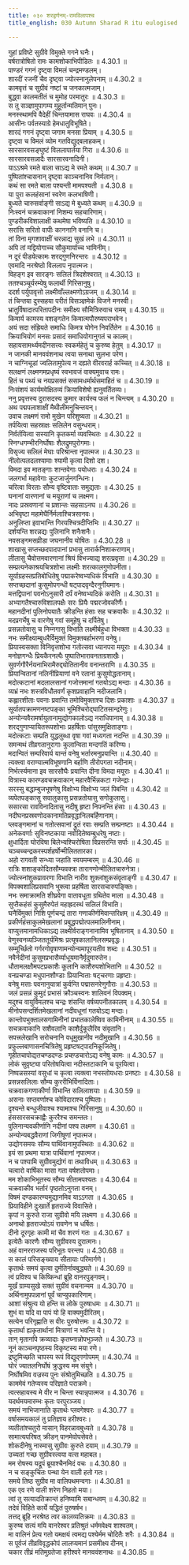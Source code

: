 ```yaml
---
title: ०३० शरद्वर्णनम्-रामविलापश्च
title_english: 030 Autumn Sharad R itu eulogised

---
```

<div class="audioEmbed"  caption="श्रीराम-हरिसीताराममूर्ति-घनपाठिभ्यां वचनम्" src="https://archive.org/download/Ramayana-recitation-Sriram-harisItArAmamUrti-Ghanapaati-v2/Kanda_4/Kanda_4_KSK-030-Sharadvaranam_Rama_Vilapshcha.mp3"></div>

  
गुहां प्रविष्टे सुग्रीवे विमुक्ते गगने घनैः।  
वर्षरात्रोषितो रामः कामशोकाभिपीडितः ॥ 4.30.1 ॥   
पाण्डरं गगनं दृष्ट्वा विमलं चन्द्रमण्डलम्।  
शारदीं रजनीं चैव दृष्ट्वा ज्योत्स्नानुलेपनाम् ॥ 4.30.2 ॥   
कामवृत्तं च सुग्रीवं नष्टां च जनकात्मजाम्।  
बुद्ध्वा कालमतीतं च मुमोह परमातुरः ॥ 4.30.3 ॥   
स तु सञ्ज्ञामुपागम्य मुहूर्तान्मतिमान् पुनः।  
मनस्स्थामपि वैदेहीं चिन्तयामास राघवः ॥ 4.30.4 ॥   
आसीनः पर्वतस्याग्रे हेमधातुविभूषिते।  
शारदं गगनं दृष्ट्वा जगाम मनसा प्रियाम् ॥ 4.30.5 ॥   
दृष्ट्वा च विमलं व्योम गतविद्युद्बलाहकम्।  
सारसारवसङ्घुष्टं विललापार्तया गिरा ॥ 4.30.6 ॥   
सारसारवसन्नादैः सारसारवनादिनी।  
याऽऽश्रमे रमते बाला साऽद्य मे रमते कथम् ॥ 4.30.7 ॥   
पुष्पितांश्चासनान् दृष्ट्वा काञ्चनानिव निर्मलान्।  
कथं सा रमते बाला पश्यन्ती मामपश्यती ॥ 4.30.8 ॥   
या पुरा कलहंसानां स्वरेण कलभाषिणी।  
बुध्यते चारुसर्वाङ्गी साऽद्य मे बुध्यते कथम् ॥ 4.30.9 ॥   
निःस्वनं चक्रवाकानां निशम्य सहचारिणाम्।  
पुण्डरीकविशालाक्षी कथमेषा भविष्यति ॥ 4.30.10 ॥   
सरांसि सरितो वापीः काननानि वनानि च।  
तां विना मृगशावाक्षीं चरन्नाद्य सुखं लभे ॥ 4.30.11 ॥   
अपि तां मद्वियोगाच्च सौकुमार्याच्च भामिनीम्।  
न दूरं पीडयेत्कामः शरद्गुणनिरन्तरः ॥ 4.30.12 ॥   
एवमादि नरश्रेष्ठो विललाप नृपात्मजः।  
विहङ्ग इव सारङ्गः सलिलं त्रिदशेश्वरात् ॥ 4.30.13 ॥   
ततश्चञ्चूर्यरम्येषु फलार्थी गिरिसानुषु।  
ददर्श पर्युपावृत्तो लक्ष्मीवाँल्लक्ष्मणोऽग्रजम् ॥ 4.30.14 ॥   
तं चिन्तया दुस्सहया परीतं विसञ्ज्ञमेकं विजने मनस्वी।  
भ्रातुर्विषादात्परितापदीनः समीक्ष्य सौमित्रिरुवाच रामम् ॥ 4.30.15 ॥   
किमार्य कामस्य वशङ्गतेन किमात्मपौरुष्यपराभवेन।  
अयं सदा संह्रियते समाधिः किमत्र योगेन निवर्तितेन ॥ 4.30.16 ॥   
क्रियाभियोगं मनसः प्रसादं समाधियोगानुगतं च कालम्।  
सहायसामर्थ्यमदीनसत्त्वः स्वकर्महेतुं च कुरुष्व हेतुम् ॥ 4.30.17 ॥   
न जानकी मानववंशनाथ त्वया सनाथा सुलभा परेण।  
न चाग्निचूडां ज्वलितामुपेत्य न दह्यते वीरवरार्ह कच्चित् ॥ 4.30.18 ॥   
सलक्षणं लक्ष्मणमप्रधृष्यं स्वभावजं वाक्यमुवाच रामः।  
हितं च पथ्यं च नयप्रसक्तं ससामधर्मार्थसमाहितं च ॥ 4.30.19 ॥   
निःसंशयं कार्यमवेक्षितव्यं क्रियाविशेषो ह्यनुवर्तितव्यः।  
ननु प्रवृत्तस्य दुरासदस्य कुमार कार्यस्य फलं न चिन्त्यम् ॥ 4.30.20 ॥   
अथ पद्मपलाशाक्षीं मैथीलीमनुचिन्तयन्।  
उवाच लक्ष्मणं रामो मुखेन परिशुष्यता ॥ 4.30.21 ॥   
तर्पयित्वा सहस्राक्षः सलिलेन वसुन्धराम्।  
निर्वर्तयित्वा सस्यानि कृतकर्मा व्यवस्थितः ॥ 4.30.22 ॥   
स्निग्धगम्भीरनिर्घोषाः शैलद्रुमपुरोगमाः।  
विसृज्य सलिलं मेघाः परिश्रान्ता नृपात्मज ॥ 4.30.23 ॥   
नीलोत्पलदलश्यामाः श्यामी कृत्वा दिशो दश।  
विमदा इव मातङ्गाः शान्तवेगाः पयोधराः ॥ 4.30.24 ॥   
जलगर्भा महावेगाः कुटजार्जुनगन्धिनः।  
चरित्वा विरताः सौम्य वृष्टिवाताः समुद्यताः ॥ 4.30.25 ॥   
घनानां वारणानां च मयूराणां च लक्ष्मण।  
नादः प्रस्रवणानां च प्रशान्तः सहसाऽनघ ॥ 4.30.26 ॥   
अभिवृष्टा महामेघैर्निर्मलाश्चित्रसानवः।  
अनुलिप्ता इवाभान्ति गिरयश्चित्रदीप्तिभिः ॥ 4.30.27 ॥   
दर्शयन्ति शरन्नद्यः पुलिनानि शनैःशनैः।  
नवसङ्गमसव्रीडा जघनानीव योषितः ॥ 4.30.28 ॥   
शाखासु सप्तच्छदपादपानां प्रभासु तारार्कनिशाकराणाम्।  
लीलासु चैवोत्तमवारणानां श्रियं विभज्याद्य शरत्प्रवृत्ता ॥ 4.30.29 ॥   
सम्प्रत्यनेकाश्रयचित्रशोभा लक्ष्मीः शरत्कालगुणोपनीता।  
सूर्याग्रहस्तप्रतिबोधितेषु पद्माकरेष्वभ्यधिकं विभाति ॥ 4.30.30 ॥   
सप्तच्छदानां कुसुमोपगन्धी षट्पादवृन्दैरनुगीयमानः।  
मत्तद्विपानां पवनोऽनुसारी दर्पं वनेष्वभ्यदिकं करोति ॥ 4.30.31 ॥   
अभ्यागतैश्चारुविशालपक्षैः सरः प्रियैः पद्मरजोवकीर्णैः।  
महानदीनां पुलिनोपयातैः क्रीडन्ति हंसाः सह चक्रवाकैः ॥ 4.30.32 ॥   
मदप्रगर्भेषु च वारणेषु गवां समूहेषु च दर्पितेषु।  
प्रसन्नतोयासु च निम्नगासु विभाति लक्ष्मीर्बहुधा विभक्ता ॥ 4.30.33 ॥   
नभः समीक्ष्याम्बुधरैर्विमुक्तं विमुक्तबर्हाभरणा वनेषु।  
प्रियास्वसक्ता विनिवृत्तशोभा गतोत्सवा ध्यानपरा मयूराः ॥ 4.30.34 ॥   
मनोज्ञगन्धैः प्रियकैरनल्पैः पुष्पातिभारावनताग्रशाखैः।  
सुवर्णगौरैर्नयनाभिरामैरुद्द्योतितानीव वनान्तराणि ॥ 4.30.35 ॥   
प्रियान्वितानां नलिनीप्रियाणां वने रतानां कुसुमोद्धतानाम्।  
मदोत्कटानां मदलालसानां गजोत्तमानां गतयोऽद्य मन्दाः ॥ 4.30.36 ॥   
व्यभ्रं नभः शस्त्रविधौतवर्णं कृशप्रवाहानि नदीजलानि।  
कह्लारशीताः पवनाः प्रवान्ति तमोविमुक्ताश्च दिशः प्रकाशाः ॥ 4.30.37 ॥   
सूर्यातपक्रामणनष्टपङ्का भूमिश्चिरोद्घाटितसान्द्ररेणुः।  
अन्योन्यवैरामर्षायुतानामुद्योगकालोऽद्य नराधिपानाम् ॥ 4.30.38 ॥   
शरद्गुणाप्यायितरूपशोभाः प्रहर्षिताः पांसुसमुक्षिताङ्गाः।  
मदोत्कटाः सम्प्रति युद्धलुब्धा वृषा गवां मध्यगता नदन्ति ॥ 4.30.39 ॥   
समन्मथं तीव्रगतानुरागाः कुलान्विता मन्दगतिं करिण्यः।  
मदान्वितं सम्परिवार्य यान्तं वनेषु भर्तारमनुप्रयान्ति ॥ 4.30.40 ॥   
त्यक्त्वा वराण्यात्मविभूषणानि बर्हाणि तीरोपगता नदीनाम्।  
निर्भर्त्स्यमाना इव सारसौघैः प्रयान्ति दीना विमदा मयूराः ॥ 4.30.41 ॥   
वित्रास्य कारण्डवचक्रवाकान् महारवैर्भिन्नकटा गजेन्द्राः।  
सरस्सु बद्धाम्बुजभूषणेषु विक्षोभ्य विक्षोभ्य जलं पिबन्ति ॥ 4.30.42 ॥   
व्यपेतपङ्कासु सवालुकासु प्रसन्नतोयासु सगोकुलासु।  
ससारसा रावविनादितासु नदीषु हृष्टा निपनन्ति हंसाः ॥ 4.30.43 ॥   
नदीघनप्रस्रवणोदकानामतिप्रवृद्धानिलबर्हिणानाम्।  
प्लवङ्गमानां च गतोत्सवानां द्रुतं रवाः सम्प्रति सम्प्रनष्टाः ॥ 4.30.44 ॥   
अनेकवर्णाः सुविनष्टकाया नवोदितेष्वम्बुधरेषु नष्टाः।  
क्षुधार्दिता घोरविषा बिलेभ्यश्चिरोषिता विप्रसरन्ति सर्पाः ॥ 4.30.45 ॥   
चञ्चच्चन्द्रकरस्पर्शहर्षोन्मीलिततारका।  
अहो रागवती सन्ध्या जहाति स्वयमम्बरम् ॥ 4.30.46 ॥   
रात्रिः शशाङ्कोदितसौम्यवक्त्रा तारागणोन्मीलितचारुनेत्रा।  
ज्योत्स्नांशुकप्रावरणा विभाति नारीव शुक्लांशुकसंवृताङ्गी ॥ 4.30.47 ॥   
विपक्वशालिप्रसवानि भुक्त्वा प्रहर्षिता सारसचारुपङ्क्तिः।  
नभः समाक्रामति शीघ्रवेगा वातावधूता ग्रथितेव माला ॥ 4.30.48 ॥   
सुप्तैकहंसं कुसुमैरुपेतं महाह्रदस्थं सलिलं विभाति।  
घनैर्विमुक्तं निशि पूर्णचन्द्रं तारा गणाकीर्णमिवान्तरिक्षम् ॥ 4.30.49 ॥   
प्रकीर्णहंसाकुलमेखलानां प्रबुद्धपद्मोत्पलमालिनीनाम्।  
वाप्युत्तमानामधिकाऽद्य लक्ष्मीर्वराङ्गनानामिव भूषितानाम् ॥ 4.30.50 ॥   
वेणुस्वनव्यञ्जिततूर्यमिश्रः प्रत्यूषकालानिलसम्प्रवृद्धः।  
सम्मूर्च्छितो गर्गरगोवृषाणामन्योन्यमापूरयतीव शब्दः ॥ 4.30.51 ॥   
नवैर्नदीनां कुसुमप्रभासैर्व्याधूयमानैर्मृदुमारुतेन।  
धौतामलक्षौमपटप्रकाशैः कूलानि काशैरुपशोभितानि ॥ 4.30.52 ॥   
वनप्रचण्डा मधुपानशौण्डाः प्रियान्विताः षट्चरणाः प्रहृष्टाः।  
वनेषु मत्ताः पवनानुयात्रां कुर्वन्ति पद्मासनरेणुगौराः ॥ 4.30.53 ॥   
जलं प्रसन्नं कुमुदं प्रभासं क्रौञ्चस्वनः शालिवनं विपक्वम्।  
मदुश्च वायुर्विमलश्च चन्द्रः शंसन्ति वर्षव्यपनीतकालम् ॥ 4.30.54 ॥   
मीनोपसन्दर्शितमेखलानां नदीवधूनां गतयोऽद्य मन्दाः।  
कान्तोपभुक्तालसगामिनीनां प्रभातकालेष्विव कामिनीनाम् ॥ 4.30.55 ॥   
सचक्रवाकानि सशैवलानि काशैर्दुकूलैरिव संवृतानि।  
सपत्त्रलेखानि सरोचनानि वधूमुखानीव नदीमुखानि ॥ 4.30.56 ॥   
प्रफुल्लबाणासनचित्रितेषु प्रहृष्टषट्पादनिकूजितेषु।  
गृहीतचापोद्यतचण्डदण्डः प्रचण़्डचारोऽद्य वनेषु कामः ॥ 4.30.57 ॥   
लोकं सुवृष्ट्या परितोषयित्वा नदीस्तटाकानि च पूरयित्वा।  
निष्पन्नसस्यां वसुधां च कृत्वा त्यक्त्वा नभस्तोयधराः प्रनष्टाः ॥ 4.30.58 ॥   
प्रसन्नसलिलाः सौम्य कुररीभिर्विनादिताः।  
चक्रवाकगणाकीर्णा विभान्ति सलिलाशयाः ॥ 4.30.59 ॥   
असनाः सप्तवर्णाश्च कोविदाराश्च पुष्पिताः।  
दृश्यन्ते बन्धुजीवाश्च श्यामाश्च गिरिसानुषु ॥ 4.30.60 ॥   
हंससारसचक्राह्वैः कुररैश्च समन्ततः।  
पुलिनान्यवकीर्णानि नदीनां पश्य लक्ष्मण ॥ 4.30.61 ॥   
अन्योन्यबद्धवैराणां जिगीषूणां नृपात्मज।  
उद्योगसमयः सौम्य पार्थिवानामुपस्थितः ॥ 4.30.62 ॥   
इयं सा प्रथमा यात्रा पार्थिवानां नृपात्मज।  
न च पश्यामि सुग्रीवमुद्योगं वा तथाविधम् ॥ 4.30.63 ॥   
चत्वारो वार्षिका मासा गता वर्षशतोपमाः।  
मम शोकाभिभूतस्य सौम्य सीतामपश्यतः ॥ 4.30.64 ॥   
चक्रवाकीव भर्तारं पृष्ठतोऽनुगता वनम्।  
विषमं दण्डकारण्यमुद्यानमिव याऽऽगता ॥ 4.30.65 ॥   
प्रियाविहीने दुःखार्ते हृतराज्ये विवासिते।  
कृपां न कुरुते राजा सुग्रीवो मयि लक्ष्मण ॥ 4.30.66 ॥   
अनाथो हृतराज्योऽयं रावणेन च धर्षितः।  
दीनो दूरगृहः कामी मां चैव शरणं गतः ॥ 4.30.67 ॥   
इत्येतैः कारणैः सौम्य सुग्रीवस्य दुरात्मनः।  
अहं वानरराजस्य परिभूतः परन्तप ॥ 4.30.68 ॥   
स कालं परिसङ्ख्याय सीतायाः परिमार्गणे।  
कृतार्थः समयं कृत्वा दुर्मतिर्नावबुद्ध्यते ॥ 4.30.69 ॥   
त्वं प्रविश्य च किष्किन्धां ब्रूहि वानरपुङ्गवम्।  
मूर्खं ग्राम्यसुखे सक्तं सुग्रीवं वचनान्मम ॥ 4.30.70 ॥   
अर्थिनामुपपन्नानां पूर्वं चाप्युपकारिणाम्।  
आशां संश्रुत्य यो हन्ति स लोके पुरुषाधमः ॥ 4.30.71 ॥   
शुभं वा यदि वा पापं यो हि वाक्यमुदीरितम्।  
सत्येन परिगृह्णाति स वीरः पुरुषोत्तमः ॥ 4.30.72 ॥   
कृतार्था ह्यकृतार्थानां मित्राणां न भवन्ति ये।  
तान् मृतानपि क्रव्यादाः कृतघ्नान्नोपभुञ्जते ॥ 4.30.73 ॥   
नूनं काञ्चनपृष्ठस्य विकृष्टस्य मया रणे।  
द्रष्टुमिच्छति चापस्य रूपं विद्युद्गणोपमम् ॥ 4.30.74 ॥   
घोरं ज्यातलनिर्घोषं क्रुद्धस्य मम संयुगे।  
निर्घोषमिव वज्रस्य पुनः संश्रोतुमिच्छति ॥ 4.30.75 ॥   
काममेवं गतेप्यस्य परिज्ञाते पराक्रमे।  
त्वत्सहायस्य मे वीर न चिन्ता स्यान्नृपात्मज ॥ 4.30.76 ॥   
यदर्थमयमारम्भः कृतः परपुरञ्जय।  
समयं नाभिजानाति कृतार्थः प्लवगेश्वरः ॥ 4.30.77 ॥   
वर्षासमयकालं तु प्रतिज्ञाय हरीश्वरः।  
व्यतीतांश्चतुरो मासान् विहरन्नावबुध्यते ॥ 4.30.78 ॥   
सामात्यपरिषत् क्रीडन् पानमेवोपसेवते।  
शोकदीनेषु नास्मासु सुग्रीवः कुरुते दयाम् ॥ 4.30.79 ॥   
उच्यतां गच्छ सुग्रीवस्त्वया वत्स महाबल।  
मम रोषस्य यद्रूपं ब्रूयाश्चैनमिदं वचः ॥ 4.30.80 ॥   
न च सङ्कुचितः पन्था येन वाली हतो गतः।  
समये तिष्ठ सुग्रीव मा वालिपथमन्वगाः ॥ 4.30.81 ॥   
एक एव रणे वाली शरेण निहतो मया।  
त्वां तु सत्यादतिक्रान्तं हनिष्यामि सबान्धवम् ॥ 4.30.82 ॥   
तदेवं विहिते कार्ये यद्धितं पुरुषर्षभ।  
तत्तद् ब्रूहि नरश्रेष्ठ त्वर कालव्यतिक्रमः ॥ 4.30.83 ॥   
कुरुष्व सत्यं मयि वानरेश्वर प्रतिश्रुतं धर्ममवेक्ष्य शाश्वतम्।  
मा वालिनं प्रेत्य गतो यमक्षयं त्वमद्य पश्येर्मम चोदितैः शरैः ॥ 4.30.84 ॥   
स पूर्वजं तीव्रविवृद्धकोपं लालप्यमानं प्रसमीक्ष्य दीनम्।  
चकार तीव्रं मतिमुग्रतेजा हरीश्वरे मानववंशनाथः ॥ 4.30.85 ॥   